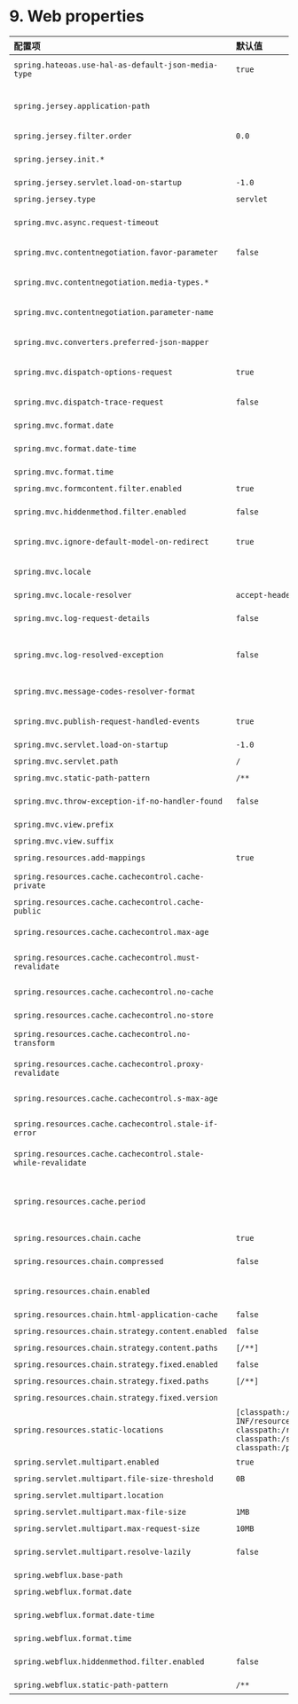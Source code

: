 # 9. Web properties
| 配置项 |  默认值 | 说明 |
| :-----| :---- | :---- |
| `spring.hateoas.use-hal-as-default-json-media-type` | `true` | 是否应该向接受申请/json的请求发送申请/hal+json响应。|
| `spring.jersey.application-path` |  | 作为应用程序的基本URI的路径，如果指定，则覆盖"@ApplicationPath "的值。如果指定，则覆盖"@ApplicationPath "的值。|
| `spring.jersey.filter.order` | `0.0` | 泽西滤链顺序。|
| `spring.jersey.init.*` |  | 通过servlet或过滤器传递给Jersey的初始参数。|
| `spring.jersey.servlet.load-on-startup` | `-1.0` | 加载在Jersey servlet的启动优先级上。|
| `spring.jersey.type` | `servlet` | 泽西岛一体化类型。|
| `spring.mvc.async.request-timeout` |  | 异步请求处理超时前的时间量。如果没有设置这个值，则使用底层实现的默认超时。|
| `spring.mvc.contentnegotiation.favor-parameter` | `false` | 是否应该使用请求参数（默认为 "格式"）来确定请求的媒体类型。 |
| `spring.mvc.contentnegotiation.media-types.*` |  | 将文件扩展名映射到媒体类型，以便进行内容协商。例如，将yml映射为text/yaml。 |
| `spring.mvc.contentnegotiation.parameter-name` |  | 启用 "favor-parameter "时要使用的查询参数名称。 |
| `spring.mvc.converters.preferred-json-mapper` |  | 首选用于HTTP消息转换的JSON映射器。默认情况下，根据环境自动检测。 |
| `spring.mvc.dispatch-options-request` | `true` | 是否向FrameworkServlet doService方法派遣OPTIONS请求。 |
| `spring.mvc.dispatch-trace-request` | `false` | 是否向FrameworkServlet doService方法发送TRACE请求。 |
| `spring.mvc.format.date` |  | 要使用的日期格式，例如`dd/MM/yyyy`。|
| `spring.mvc.format.date-time` |  | 要使用的日期-时间格式，例如`yyyy-MM-dd HH:mm:ss`。|
| `spring.mvc.format.time` |  | 要使用的时间格式，例如 `HH:mm:ss`。|
| `spring.mvc.formcontent.filter.enabled` | `true` | 是否启用Spring的FormContentFilter。|
| `spring.mvc.hiddenmethod.filter.enabled` | `false` | 是否启用Spring的HiddenHttpMethodFilter。|
| `spring.mvc.ignore-default-model-on-redirect` | `true` | 在重定向场景中是否应该忽略 "默认 "模型的内容。 |
| `spring.mvc.locale` |  | 要使用的语言环境。默认情况下，这个locale会被 "Accept-Language "头覆盖。|
| `spring.mvc.locale-resolver` | `accept-header` | 定义如何解决定位问题。|
| `spring.mvc.log-request-details` | `false` |是否允许在DEBUG和TRACE级别记录（潜在的敏感）请求细节。 |
| `spring.mvc.log-resolved-exception` | `false` | 除 "DefaultHandlerExceptionResolver "外，是否启用 "HandlerExceptionResolver "解决的异常的警告记录。|
| `spring.mvc.message-codes-resolver-format` |  | 信息代码的格式化策略。例如，`PREFIX_ERROR_CODE'。|
| `spring.mvc.publish-request-handled-events` | `true` | 是否在每个请求结束时发布一个ServletRequestHandledEvent。 |
| `spring.mvc.servlet.load-on-startup` | `-1.0` | 在调度器servlet的启动优先级上加载。 |
| `spring.mvc.servlet.path` | `/` | 调度器servlet的路径。|
| `spring.mvc.static-path-pattern` | `/**` | 用于静态资源的路径模式。|
| `spring.mvc.throw-exception-if-no-handler-found` | `false` | 如果没有找到处理程序来处理请求，是否应该抛出 "NoHandlerFoundException"。 |
| `spring.mvc.view.prefix` |  | Spring MVC视图前缀。 |
| `spring.mvc.view.suffix` |  | Spring MVC视图后缀。|
| `spring.resources.add-mappings` | `true` | 是否启用默认资源处理。 |
| `spring.resources.cache.cachecontrol.cache-private` |  | 表示响应消息是为单个用户准备的，不得由共享缓存存储。 |
| `spring.resources.cache.cachecontrol.cache-public` |  | 表示任何缓存可以存储响应。 |
| `spring.resources.cache.cachecontrol.max-age` |  | 响应应该被缓存的最长时间，如果没有指定持续时间后缀，以秒为单位。|
| `spring.resources.cache.cachecontrol.must-revalidate` |  | 表示一旦变质，在没有与服务器重新验证的情况下，缓存不得使用响应。|
| `spring.resources.cache.cachecontrol.no-cache` |  | 表示缓存的响应只有在与服务器重新验证的情况下才能被重新使用。|
| `spring.resources.cache.cachecontrol.no-store` |  | 表示在任何情况下都不要缓存响应。|
| `spring.resources.cache.cachecontrol.no-transform` |  | 示意中间人（缓存和其他）不要转换响应内容。 |
| `spring.resources.cache.cachecontrol.proxy-revalidate` |  | 与 "must-revalidate "指令含义相同，只是它不适用于私有缓存。 |
| `spring.resources.cache.cachecontrol.s-max-age` |  | 如果没有指定持续时间后缀，响应应该被共享缓存的最大时间，单位是秒。 |
| `spring.resources.cache.cachecontrol.stale-if-error` |  | 遇到错误时，响应可以使用的最长时间，如果没有指定持续时间后缀，则以秒为单位。|
| `spring.resources.cache.cachecontrol.stale-while-revalidate` |  | 如果没有指定持续时间后缀，则响应在变质后可以提供的最长时间，单位为秒。|
| `spring.resources.cache.period` |  | 资源处理程序所服务的资源的缓存周期。如果没有指定持续时间后缀，则使用秒。可以被'spring.resources.cache.cachecontrol'属性重写。|
| `spring.resources.chain.cache` | `true` | 是否启用资源链中的缓存。|
| `spring.resources.chain.compressed` | `false` | 是否启用已压缩资源的解析(gzip, brotli)。检查资源名是否为'.gz'或'.br'文件扩展名。 |
| `spring.resources.chain.enabled` |  | 是否启用Spring资源处理链。默认情况下，禁用，除非至少有一个策略被启用。|
| `spring.resources.chain.html-application-cache` | `false` | 是否启用HTML5应用缓存清单重写。 |
| `spring.resources.chain.strategy.content.enabled` | `false` | 是否启用内容版本策略。|
| `spring.resources.chain.strategy.content.paths` | `[/**]` | 逗号分隔的模式列表，适用于内容版本策略。 |
| `spring.resources.chain.strategy.fixed.enabled` | `false` | 是否启用固定版本策略。 |
| `spring.resources.chain.strategy.fixed.paths` | `[/**]` | 逗号分隔的模式列表，适用于固定版本策略。 |
| `spring.resources.chain.strategy.fixed.version` |  | 用于固定版本策略的版本字符串。 |
| `spring.resources.static-locations` | `[classpath:/META-INF/resources/, classpath:/resources/, classpath:/static/, classpath:/public/]` | 静态资源的位置。默认为classpath：[/META-INF/resources/, /resources/, /static/, /public/]。 |
| `spring.servlet.multipart.enabled` | `true` | 是否启用支持多部分上传。 |
| `spring.servlet.multipart.file-size-threshold` | `0B` | 文件写入磁盘的阈值。|
| `spring.servlet.multipart.location` |  | 上传文件的中间位置。|
| `spring.servlet.multipart.max-file-size` | `1MB` | 最大文件大小。 |
| `spring.servlet.multipart.max-request-size` | `10MB` | 最大请求量。 |
| `spring.servlet.multipart.resolve-lazily` | `false` | 在文件或参数访问时，是否对多部分请求进行懒惰解析。 |
| `spring.webflux.base-path` |  | 所有网络处理程序的基本路径。|
| `spring.webflux.format.date` |  | 要使用的日期格式，例如`dd/MM/yyyy`。|
| `spring.webflux.format.date-time` |  | 要使用的日期-时间格式，例如`yyyy-MM-dd HH:mm:ss`。|
| `spring.webflux.format.time` |  | 要使用的时间格式，例如 `HH:mm:ss`。 |
| `spring.webflux.hiddenmethod.filter.enabled` | `false` | 是否启用Spring的HiddenHttpMethodFilter。|
| `spring.webflux.static-path-pattern` | `/**` | 用于静态资源的路径模式。|
